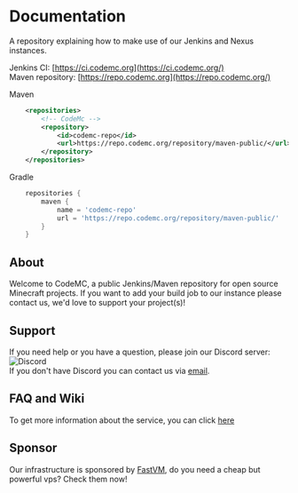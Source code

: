 # Documentation
A repository explaining how to make use of our Jenkins and Nexus instances.

Jenkins CI: [https://ci.codemc.org](https://ci.codemc.org/)<br>
Maven repository: [https://repo.codemc.org](https://repo.codemc.org/)

Maven
```xml
    <repositories>
        <!-- CodeMc -->
        <repository>
            <id>codemc-repo</id>
            <url>https://repo.codemc.org/repository/maven-public/</url>
        </repository>
    </repositories>
```

Gradle
```gradle
    repositories {
        maven {
            name = 'codemc-repo'
            url = 'https://repo.codemc.org/repository/maven-public/'
        }
    }
```

## About
Welcome to CodeMC, a public Jenkins/Maven repository for open source Minecraft projects.
If you want to add your build job to our instance please contact us, we'd love to support your project(s)!

## Support
If you need help or you have a question, please join our Discord server: ![Discord](https://img.shields.io/discord/405915656039694336.svg?style=flat-square)<br>
If you don't have Discord you can contact us via [email](mailto:codemc.org@gmail.com).

## FAQ and Wiki
To get more information about the service, you can click [here](https://github.com/CodeMC/Documentation/wiki)

## Sponsor
Our infrastructure is sponsored by [FastVM](http://www.fastvm.io), do you need a cheap but powerful vps? Check them now!
